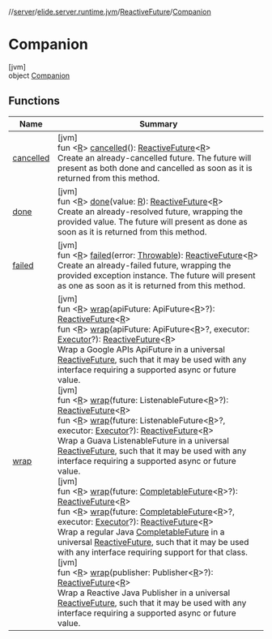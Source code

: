 //[server](../../../../index.md)/[elide.server.runtime.jvm](../../index.md)/[ReactiveFuture](../index.md)/[Companion](index.md)

# Companion

[jvm]\
object [Companion](index.md)

## Functions

| Name | Summary |
|---|---|
| [cancelled](cancelled.md) | [jvm]<br>fun &lt;[R](cancelled.md)&gt; [cancelled](cancelled.md)(): [ReactiveFuture](../index.md)&lt;[R](cancelled.md)&gt;<br>Create an already-cancelled future. The future will present as both done and cancelled as soon as it is returned from this method. |
| [done](done.md) | [jvm]<br>fun &lt;[R](done.md)&gt; [done](done.md)(value: [R](done.md)): [ReactiveFuture](../index.md)&lt;[R](done.md)&gt;<br>Create an already-resolved future, wrapping the provided value. The future will present as done as soon as it is returned from this method. |
| [failed](failed.md) | [jvm]<br>fun &lt;[R](failed.md)&gt; [failed](failed.md)(error: [Throwable](https://kotlinlang.org/api/latest/jvm/stdlib/kotlin/-throwable/index.html)): [ReactiveFuture](../index.md)&lt;[R](failed.md)&gt;<br>Create an already-failed future, wrapping the provided exception instance. The future will present as one as soon as it is returned from this method. |
| [wrap](wrap.md) | [jvm]<br>fun &lt;[R](wrap.md)&gt; [wrap](wrap.md)(apiFuture: ApiFuture&lt;[R](wrap.md)&gt;?): [ReactiveFuture](../index.md)&lt;[R](wrap.md)&gt;<br>fun &lt;[R](wrap.md)&gt; [wrap](wrap.md)(apiFuture: ApiFuture&lt;[R](wrap.md)&gt;?, executor: [Executor](https://docs.oracle.com/javase/8/docs/api/java/util/concurrent/Executor.html)?): [ReactiveFuture](../index.md)&lt;[R](wrap.md)&gt;<br>Wrap a Google APIs ApiFuture in a universal [ReactiveFuture](../index.md), such that it may be used with any interface requiring a supported async or future value.<br>[jvm]<br>fun &lt;[R](wrap.md)&gt; [wrap](wrap.md)(future: ListenableFuture&lt;[R](wrap.md)&gt;?): [ReactiveFuture](../index.md)&lt;[R](wrap.md)&gt;<br>fun &lt;[R](wrap.md)&gt; [wrap](wrap.md)(future: ListenableFuture&lt;[R](wrap.md)&gt;?, executor: [Executor](https://docs.oracle.com/javase/8/docs/api/java/util/concurrent/Executor.html)?): [ReactiveFuture](../index.md)&lt;[R](wrap.md)&gt;<br>Wrap a Guava ListenableFuture in a universal [ReactiveFuture](../index.md), such that it may be used with any interface requiring a supported async or future value.<br>[jvm]<br>fun &lt;[R](wrap.md)&gt; [wrap](wrap.md)(future: [CompletableFuture](https://docs.oracle.com/javase/8/docs/api/java/util/concurrent/CompletableFuture.html)&lt;[R](wrap.md)&gt;?): [ReactiveFuture](../index.md)&lt;[R](wrap.md)&gt;<br>fun &lt;[R](wrap.md)&gt; [wrap](wrap.md)(future: [CompletableFuture](https://docs.oracle.com/javase/8/docs/api/java/util/concurrent/CompletableFuture.html)&lt;[R](wrap.md)&gt;?, executor: [Executor](https://docs.oracle.com/javase/8/docs/api/java/util/concurrent/Executor.html)?): [ReactiveFuture](../index.md)&lt;[R](wrap.md)&gt;<br>Wrap a regular Java [CompletableFuture](https://docs.oracle.com/javase/8/docs/api/java/util/concurrent/CompletableFuture.html) in a universal [ReactiveFuture](../index.md), such that it may be used with any interface requiring support for that class.<br>[jvm]<br>fun &lt;[R](wrap.md)&gt; [wrap](wrap.md)(publisher: Publisher&lt;[R](wrap.md)&gt;?): [ReactiveFuture](../index.md)&lt;[R](wrap.md)&gt;<br>Wrap a Reactive Java Publisher in a universal [ReactiveFuture](../index.md), such that it may be used with any interface requiring a supported async or future value. |
